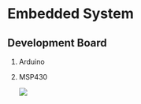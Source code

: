 # Embedded System

## Development Board

1. Arduino
2. MSP430

      ![](https://i.imgur.com/3IVEySw.jpg)
  
